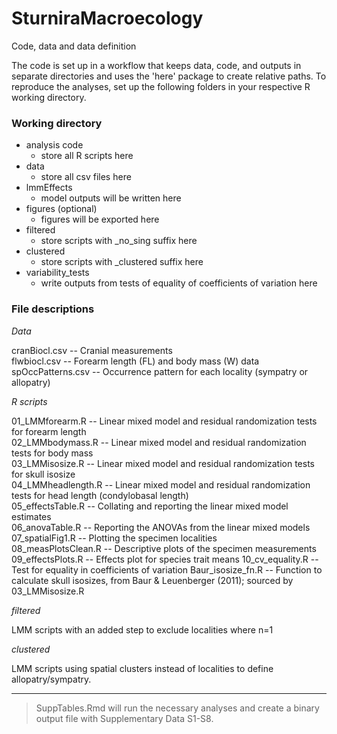 # SturniraMacroecology
Code, data and data definition

The code is set up in a workflow that keeps data, code, and outputs in separate directories and uses the 'here' package to create relative paths. To reproduce the analyses, set up the following folders in your respective R working directory.


### Working directory

 * analysis code
   * store all R scripts here
 * data
   * store all csv files here
 * lmmEffects
   * model outputs will be written here 
 * figures (optional)
   * figures will be exported here
 * filtered
   * store scripts with _no_sing suffix here    
 * clustered
   * store scripts with _clustered suffix here
 * variability_tests
   * write outputs from tests of equality of coefficients of variation here

### File descriptions 
*Data*

cranBiocl.csv -- Cranial measurements  
flwbiocl.csv -- Forearm length (FL) and body mass (W) data  
spOccPatterns.csv -- Occurrence pattern for each locality (sympatry or allopatry)  

*R scripts*

01_LMMforearm.R -- Linear mixed model and residual randomization tests for forearm length  
02_LMMbodymass.R -- Linear mixed model and residual randomization tests for body mass  
03_LMMisosize.R -- Linear mixed model and residual randomization tests for skull isosize  
04_LMMheadlength.R -- Linear mixed model and residual randomization tests for head length (condylobasal length)  
05_effectsTable.R -- Collating and reporting the linear mixed model estimates  
06_anovaTable.R -- Reporting the ANOVAs from the linear mixed models  
07_spatialFig1.R -- Plotting the specimen localities  
08_measPlotsClean.R -- Descriptive plots of the specimen measurements  
09_effectsPlots.R -- Effects plot for species trait means
10_cv_equality.R -- Test for equality in coefficients of variation
Baur_isosize_fn.R -- Function to calculate skull isosizes, from Baur & Leuenberger (2011); sourced by 03_LMMisosize.R

*filtered*

LMM scripts with an added step to exclude localities where n=1

*clustered*

LMM scripts using spatial clusters instead of localities to define allopatry/sympatry.

---

> SuppTables.Rmd will run the necessary analyses and create a binary output file with Supplementary Data S1-S8.
